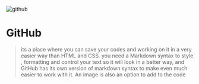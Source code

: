 ![github](https://pbs.twimg.com/media/Et8Nx58XcAIqGxS.png)
# GitHub
> its a place where you can save your codes and working on it in a very easier way than HTML and CSS.
> you need a Markdown syntax to style , formatting and control your text so it will look in a better way, and GitHub has its own version of markdown syntax to make even much easier to work with it.
> An image is also an option to add to the code 
